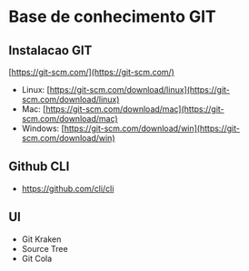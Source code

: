 # Base de conhecimento GIT

## Instalacao GIT

[https://git-scm.com/](https://git-scm.com/)

* Linux: [https://git-scm.com/download/linux](https://git-scm.com/download/linux)  
* Mac: [https://git-scm.com/download/mac](https://git-scm.com/download/mac)  
* Windows: [https://git-scm.com/download/win](https://git-scm.com/download/win)  

## Github CLI
* https://github.com/cli/cli  

## UI
* Git Kraken  
* Source Tree  
* Git Cola  
 
